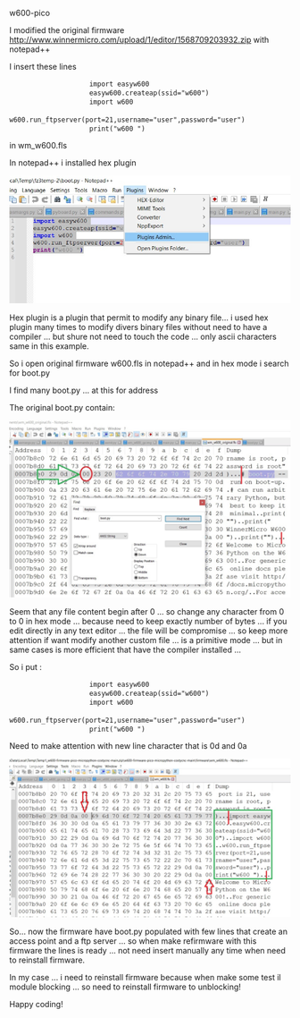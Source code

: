 w600-pico

I modified the original firmware http://www.winnermicro.com/upload/1/editor/1568709203932.zip with notepad++ 

I insert these lines 

                        import easyw600
                        easyw600.createap(ssid="w600")
                        import w600
                        w600.run_ftpserver(port=21,username="user",password="user")
                        print("w600 ")

in wm_w600.fls

In notepad++ i installed hex plugin

![w600-pico](https://github.com/costycnc/w600-firmware-pico-micropython-costycnc/blob/main/img/plugin.jpg)

Hex plugin is a plugin that permit to modify any binary file... i used hex plugin many times to modify divers binary files without need to have a compiler ... but shure not need to touch the code ... only ascii characters same in this example.

So i open original firmware w600.fls in notepad++ and in hex mode i search for boot.py

I find many boot.py ... at this for address 

The original boot.py contain:

          

![w600-pico](https://github.com/costycnc/w600-firmware-pico-micropython-costycnc/blob/main/img/btpy.jpg?raw=true)

Seem that any file content begin after 0 ... so change any character from 0 to 0 in hex mode ... because need to keep exactly number of bytes ... if you edit directly in any text editor ... the file will be compromise ... so keep more attention if want modify another custom file ... is a primitive mode ... but in same cases is more efficient that have the compiler installed ...

So i put :

                        import easyw600
                        easyw600.createap(ssid="w600")
                        import w600
                        w600.run_ftpserver(port=21,username="user",password="user")
                        print("w600 ")

Need to make attention with new line character that is 0d and 0a


![w600-pico](https://github.com/costycnc/w600-firmware-pico-micropython-costycnc/blob/main/img/btpy1.jpg?raw=true)

So... now the firmware have boot.py populated with few lines that create an access point and a ftp server ... so when make refirmware with this firmware the lines is ready ... not need insert manually any time when need to reinstall firmware.

In my case ... i need to reinstall firmware because when make some test il module blocking ... so need to reinstall firmware to unblocking!

Happy coding!



